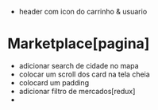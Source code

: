 - header com icon do carrinho & usuario

# Marketplace[pagina]

- adicionar search de cidade no mapa
- colocar um scroll dos card na tela cheia
- colocard um padding
- adicionar filtro de mercados[redux]
-

